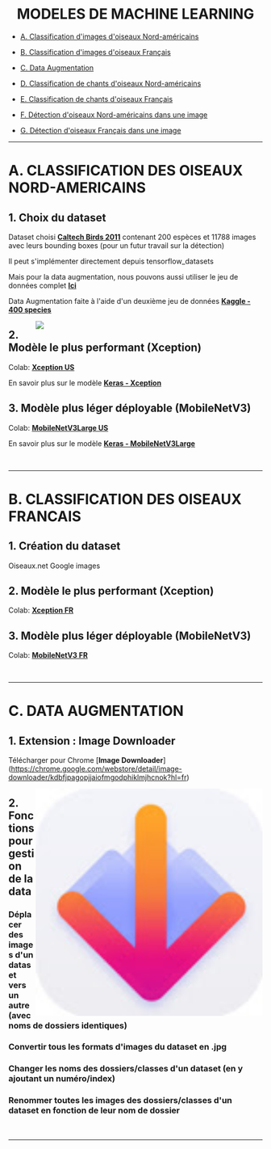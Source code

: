 <div align="center">

# MODELES DE MACHINE LEARNING

</div>

- [A. Classification d'images d'oiseaux Nord-américains](#ClassImgUS)

- [B. Classification d'images d'oiseaux Français](#ClassimgFR)

- [C. Data Augmentation](#DataAug)

- [D. Classification de chants d'oiseaux Nord-américains](#ClassSonUS)

- [E. Classification de chants d'oiseaux Français](#ClassSonFR)

- [F. Détection d'oiseaux Nord-américains dans une image](#DetectUS)

- [G. Détection d'oiseaux Français dans une image ](#DetectFR)

***

# A. CLASSIFICATION DES OISEAUX NORD-AMERICAINS <a id="ClassImgUS"></a>

## 1. Choix du dataset

Dataset choisi [**Caltech Birds 2011**](https://www.tensorflow.org/datasets/catalog/caltech_birds2011)
contenant 200 espèces et 11788 images avec leurs bounding boxes (pour un futur travail sur la détection)

Il peut s'implémenter directement depuis tensorflow_datasets

Mais pour la data augmentation, nous pouvons aussi utiliser le jeu de données complet [**Ici**](https://data.caltech.edu/records/20098)


Data Augmentation faite à l'aide d'un deuxième jeu de données [**Kaggle - 400 species**](https://www.kaggle.com/datasets/gpiosenka/100-bird-species)

<img align="right" src="/img/image.png" width=450>

## 2. Modèle le plus performant (Xception)

Colab: [**Xception US**](https://colab.research.google.com/drive/10Eqvw4c016xSLJZQ6nnrrRPUHYOdba9O#scrollTo=4QZV8XJ2Yn_E)

En savoir plus sur le modèle [**Keras - Xception**](https://keras.io/api/applications/xception/)

## 3. Modèle plus léger déployable (MobileNetV3)

Colab: [**MobileNetV3Large US**]()

En savoir plus sur le modèle [**Keras - MobileNetV3Large**](https://keras.io/api/applications/mobilenet/#mobilenetv3large-function)

<br clear="right"/>

***

# B. CLASSIFICATION DES OISEAUX FRANCAIS <a id="ClassImgFR"></a>

## 1. Création du dataset

Oiseaux.net
Google images

## 2. Modèle le plus performant (Xception)

Colab: [**Xception FR**]()

## 3. Modèle plus léger déployable (MobileNetV3)

Colab: [**MobileNetV3 FR**]()

<br clear="right"/>

***

# C. DATA AUGMENTATION <a id="DataAug"></a>

## 1. Extension : Image Downloader

Télécharger pour Chrome [**Image Downloader**] (https://chrome.google.com/webstore/detail/image-downloader/kdbfjpagopjjaiofmgodphiklmjhcnok?hl=fr)

<img align="right" src="/img/LogoIMGDL.jpg" width=450>

## 2. Fonctions pour gestion de la data

### Déplacer des images d'un dataset vers un autre (avec noms de dossiers identiques)

### Convertir tous les formats d'images du dataset en .jpg

### Changer les noms des dossiers/classes d'un dataset (en y ajoutant un numéro/index)

### Renommer toutes les images des dossiers/classes d'un dataset en fonction de leur nom de dossier



<br clear="right"/>

***


